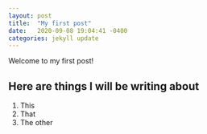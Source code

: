 ```yaml
---
layout: post
title:  "My first post"
date:   2020-09-08 19:04:41 -0400
categories: jekyll update
---
```



Welcome to my first post!

## Here are things I will be writing about

1. This
2. That
3. The other

